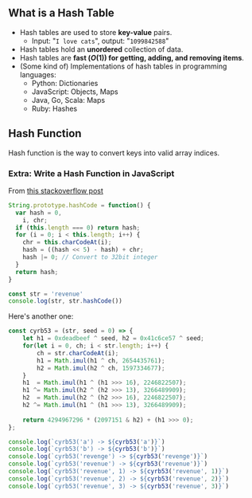 ## What is a Hash Table
- Hash tables are used to store **key-value** pairs.
	- Input: "`I love cats`", output: "`1099842588`"
- Hash tables hold an **unordered** collection of data.
- Hash tables are **fast ($O(1)$) for getting, adding, and removing items**.
- (Some kind of) Implementations of hash tables in programming languages:
	- Python: Dictionaries
	- JavaScript: Objects, Maps
	- Java, Go, Scala: Maps
	- Ruby: Hashes

## Hash Function
Hash function is the way to convert keys into valid array indices.


### Extra: Write a Hash Function in JavaScript
From [this stackoverflow post](https://stackoverflow.com/questions/7616461/generate-a-hash-from-string-in-javascript)
```javascript
String.prototype.hashCode = function() {
  var hash = 0,
    i, chr;
  if (this.length === 0) return hash;
  for (i = 0; i < this.length; i++) {
    chr = this.charCodeAt(i);
    hash = ((hash << 5) - hash) + chr;
    hash |= 0; // Convert to 32bit integer
  }
  return hash;
}

const str = 'revenue'
console.log(str, str.hashCode())
```

Here's another one:
```javascript
const cyrb53 = (str, seed = 0) => {
    let h1 = 0xdeadbeef ^ seed, h2 = 0x41c6ce57 ^ seed;
    for(let i = 0, ch; i < str.length; i++) {
        ch = str.charCodeAt(i);
        h1 = Math.imul(h1 ^ ch, 2654435761);
        h2 = Math.imul(h2 ^ ch, 1597334677);
    }
    h1  = Math.imul(h1 ^ (h1 >>> 16), 2246822507);
    h1 ^= Math.imul(h2 ^ (h2 >>> 13), 3266489909);
    h2  = Math.imul(h2 ^ (h2 >>> 16), 2246822507);
    h2 ^= Math.imul(h1 ^ (h1 >>> 13), 3266489909);
  
    return 4294967296 * (2097151 & h2) + (h1 >>> 0);
};

console.log(`cyrb53('a') -> ${cyrb53('a')}`)
console.log(`cyrb53('b') -> ${cyrb53('b')}`)
console.log(`cyrb53('revenge') -> ${cyrb53('revenge')}`)
console.log(`cyrb53('revenue') -> ${cyrb53('revenue')}`)
console.log(`cyrb53('revenue', 1) -> ${cyrb53('revenue', 1)}`)
console.log(`cyrb53('revenue', 2) -> ${cyrb53('revenue', 2)}`)
console.log(`cyrb53('revenue', 3) -> ${cyrb53('revenue', 3)}`)
```
